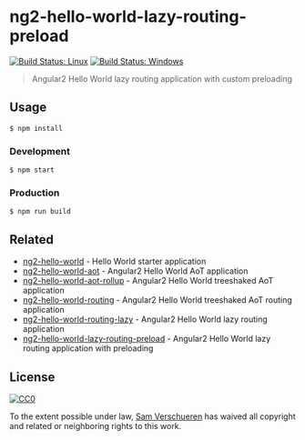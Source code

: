 # ng2-hello-world-lazy-routing-preload

[![Build Status: Linux](https://travis-ci.org/SamVerschueren/ng2-hello-world-lazy-routing-custom-preload.svg?branch=master)](https://travis-ci.org/SamVerschueren/ng2-hello-world-lazy-routing-custom-preload) [![Build Status: Windows](https://ci.appveyor.com/api/projects/status/37135gs2e5l5gahx/branch/master?svg=true)](https://ci.appveyor.com/project/SamVerschueren/ng2-hello-world-lazy-routing-custom-preload/branch/master)

> Angular2 Hello World lazy routing application with custom preloading


## Usage

```
$ npm install
```

### Development

```
$ npm start
```

### Production

```
$ npm run build
```


## Related

- [ng2-hello-world](https://github.com/SamVerschueren/ng2-hello-world) - Hello World starter application
- [ng2-hello-world-aot](https://github.com/SamVerschueren/ng2-hello-world-aot) - Angular2 Hello World AoT application
- [ng2-hello-world-aot-rollup](https://github.com/SamVerschueren/ng2-hello-world-aot-rollup) - Angular2 Hello World treeshaked AoT application
- [ng2-hello-world-routing](https://github.com/SamVerschueren/ng2-hello-world-routing) - Angular2 Hello World treeshaked AoT routing application
- [ng2-hello-world-routing-lazy](https://github.com/SamVerschueren/ng2-hello-world-lazy-routing) - Angular2 Hello World lazy routing application
- [ng2-hello-world-lazy-routing-preload](https://github.com/SamVerschueren/ng2-hello-world-lazy-routing-preload) - Angular2 Hello World lazy routing application with preloading


## License

[![CC0](http://mirrors.creativecommons.org/presskit/buttons/88x31/svg/cc-zero.svg)](https://creativecommons.org/publicdomain/zero/1.0/)

To the extent possible under law, [Sam Verschueren](https://github.com/SamVerschueren) has waived all copyright and related or neighboring rights to this work.
